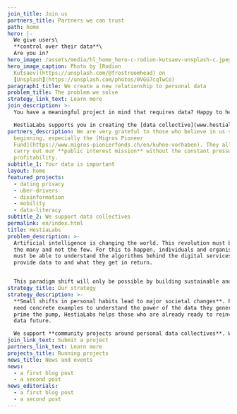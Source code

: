 ```yaml
---
join_title: Join us
partners_title: Partners we can trust
path: home
hero: |-
  We give users\
  **control over their data**\
  Are you in?
hero_image: /assets/media/hl_home_hero-c-rodion-kutsaev-unsplash-c.jpeg
hero_image_caption: Photo by [Rodion
  Kutsaev](https://unsplash.com/@frostroomhead) on
  [Unsplash](https://unsplash.com/photos/0VGG7cqTwCo)
paragraph1_title: We create a new relationship to personal data
problem_title: The problem we solve
strategy_link_text: Learn more
join_description: >-
  You have a meaningful project in mind that requires data? Happy to help!

  HestiaLabs supports you in creating the [data collective](www.hestialabs.org/projects/) and the community of people willing to share their data for your project (the data sharers). **For free!**
partners_description: We are very grateful to those who believe in us since the
  beginning, especially the [Migros Pioneer
  Fund](https://www.migros-pionierfonds.ch/en/kuhne-vorhaben). They allow us to
  carry out our **public interest mission** without the constant pressure of
  profitability.
subtitle_1: Your data is important
layout: home
featured_projects:
  - dating privacy
  - uber-drivers
  - disinformation
  - mobility
  - data-literacy
subtitle_2: We support data collectives
permalink: en/index.html
title: HestiaLabs
problem_description: >-
  Artificial intelligence is changing the world. This revolution must benefit
  the many and not the few. For this to happen, individuals and organisations
  must be able to understand the algorithms behind the digital services they
  provide data to and what they get in return.


  This paradigm shift will only be possible by building sustainable and trusted bridges between the people willing to share their data for a specific purpose and those with the know-how to achieve these goals. This led us to the creation of what we call “[data collectives](www.hestialabs.org/projects/)”.
strategy_title: Our strategy
strategy_description: >-
  **Small shifts in personal habits lead to major societal changes**. People
  need concrete examples to understand the power of the data they generate. To
  prime the pump, HestiaLabs helps those who are already ready to reinvent our
  data future.

  We support **community projects around personal data collectives**. We put our **skills** (technical, legal, advocacy) and **networks** at their disposal.
join_link_text: Submit a project
partners_link_text: Learn more
projects_title: Running projects
news_title: News and events
news:
  - a first blog post
  - a second post
news_editorials:
  - a first blog post
  - a second post
---
```

